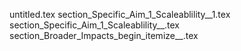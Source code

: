 untitled.tex
section_Specific_Aim_1_Scaleablility__1.tex
section_Specific_Aim_1_Scaleablility__.tex
section_Broader_Impacts_begin_itemize__.tex
